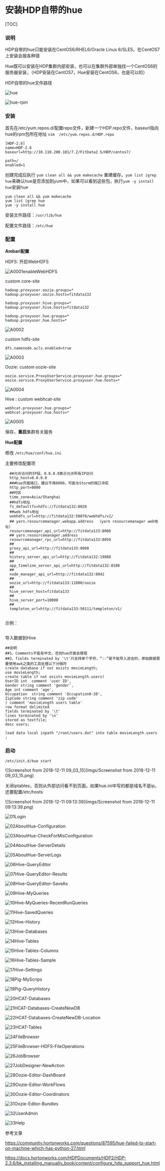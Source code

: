 # 安装HDP自带的hue

[TOC]





### 说明

HDP自带的hue只能安装在CentOS6/RHEL6/Oracle Linux 6/SLES，在CentOS7上安装会报各种错

Hue既可以安装在HDP集群内部安装，也可以在集群外部单独找一个CentOS6的服务器安装，（HDP安装在CentOS7，Hue安装在CentOS6，也是可以的）





HDP自带的hue文件路径

 ![hue](imgs/hue.png)

 ![hue-rpm](imgs/hue-rpm.png)



### 安装

首先在/etc/yum.repos.d/配置repo文件，新建一个HDP.repo文件，baseurl指向hue的rpm包所在地址 `vim  /etc/yum.repos.d/HDP.repo`

```
[HDP-2.6]
name=HDP-2.6
baseurl=http://10.110.200.101/7.2/FitData2.5/HDP/centos7/

path=/
enabled=1

```

创建完成后执行 `yum clean all && yum makecache` 重建缓存，`yum list |grep hue`来确认hue是否添加到yum中，如果可以看到这些包，执行`yum -y install hue`安装hue

```
yum clean all && yum makecache
yum list |grep hue
yum -y install hue
```



安装文件路径：`/usr/lib/hue`

配置文件路径：`/etc/hue`



### 配置

**Ambari配置**

 

HDFS: 开启WebHDFS

 ![A0001enableWebHDFS](imgs/A0001enableWebHDFS.png)

custom core-site

```
hadoop.proxyuser.oozie.groups=*
hadoop.proxyuser.oozie.hosts=fitdata132

hadoop.proxyuser.hive.groups=*
hadoop.proxyuser.hive.hosts=fitdata132

hadoop.proxyuser.hue.groups=*
hadoop.proxyuser.hue.hosts=*

```

 ![A0002](imgs/A0002.png)

custom hdfs-site

```
dfs.namenode.acls.enabled=true
```

 ![A0003](imgs/A0003.png)

Oozie: custom oozie-site

```
oozie.service.ProxyUserService.proxyuser.hue.groups=*
oozie.service.ProxyUserService.proxyuser.hue.hosts=*
```

  ![A0004](imgs/A0004.png)

Hive :  custom webhcat-site

```
webhcat.proxyuser.hue.groups=*
webhcat.proxyuser.hue.hosts=*
```

 ![A0005](imgs/A0005.png)

保存，**重启**集群有关服务



**Hue配置**

修改 `/etc/hue/conf/hue.ini`

主要修改配置项

```
  ##允许访问的IP段，0.0.0.0表示允许所有IP访问
  http_host=0.0.0.0
  ###hue页面端口，建议不用8000，可能与Storm的端口冲突
  http_port=8000
  ##时区
  time_zone=Asia/Shanghai
  ##hdfs地址
  fs_defaultfs=hdfs://fitdata132:8020
  ##web hdfs地址
  webhdfs_url=http://fitdata132:50070/webhdfs/v1/
  ## yarn.resourcemanager.webapp.address  （yarn resourcemanager web地址）
  resourcemanager_api_url=http://fitdata133:8088
  ## yarn.resourcemanager.address
  resourcemanager_rpc_url=http://fitdata133:8050
  ##
  proxy_api_url=http://fitdata133:8088
  ##
  history_server_api_url=http://fitdata132:19888
  ##
  app_timeline_server_api_url=http://fitdata132:8188
  ##
  node_manager_api_url=http://fitdata132:8042
  ##
  oozie_url=http://fitdata133:11000/oozie
  ##
  hive_server_host=fitdata133
  ##
  hive_server_port=10000
  ##
  templeton_url=http://fitdata133:50111/templeton/v1/
  
```



示例：

```

```



导入数据到Hive



```
##说明
##1、Comments不能有中文，否则hue页面会报错
##2、fields terminated by '\t'只支持单个字符，“::”是不能导入进去的，原始数据需要使用awk之类的工具处理以下分隔符
create database if not exists movieLength;
use movieLength;
create table if not exists movieLength.users(
UserID int  comment 'user ID',
Gender string comment 'gender',
Age int comment 'age',
Occupation  string comment 'Occupation0-20',
ZipCode string comment 'zip code'
) comment 'movieLength users table'
row format delimited 
fields terminated by '\t'
lines terminated by '\n'
stored as textfile; 
desc users;

load data local inpath "/root/users.dat" into table movieLength.users ;
```



### 启动

```
/etc/init.d/hue start
```



 ![Screenshot from 2018-12-11 09_03_15](imgs/Screenshot from 2018-12-11 09_03_15.png)



关闭iptables，否则从外部访问看不到页面。如果hue.ini中写的都是域名不是ip，还要配置/etc/hosts



 ![Screenshot from 2018-12-11 09:13:39](imgs/Screenshot from 2018-12-11 09:13:39.png)



 ![01Login](imgs/01Login.png)

 

  ![02AboutHue-Configuration](imgs/02AboutHue-Configuration.png)



 ![03AboutHue-CheckForMisConfiguration](imgs/03AboutHue-CheckForMisConfiguration.png)



 ![04AboutHue-ServerDetails](imgs/04AboutHue-ServerDetails.png)



 ![05AboutHue-ServerLogs](imgs/05AboutHue-ServerLogs.png)



 ![06Hive-QueryEditor](imgs/06Hive-QueryEditor.png)



 ![07Hive-QueryEditor-Results](imgs/07Hive-QueryEditor-Results.png)



 ![08Hive-QueryEditor-SaveAs](imgs/08Hive-QueryEditor-SaveAs.png)



 ![09Hive-MyQueries](imgs/09Hive-MyQueries.png)



 ![10Hive-MyQueries-RecentRunQueries](imgs/10Hive-MyQueries-RecentRunQueries.png)



 ![11Hive-SavedQueries](imgs/11Hive-SavedQueries.png)



 ![12Hive-History](imgs/12Hive-History.png)



 ![13Hive-Databases](imgs/13Hive-Databases.png)



 ![14Hive-Tables](imgs/14Hive-Tables.png)



 ![15Hive-Tables-Columns](imgs/15Hive-Tables-Columns.png)



 ![16Hive-Tables-Sample](imgs/16Hive-Tables-Sample.png)



  ![17Hive-Settings](imgs/18Pig-MyScrips.png)



 ![18Pig-MyScrips](imgs/18Pig-MyScrips.png)



 ![19Pig-QueryHistory](imgs/19Pig-QueryHistory.png)



 ![20HCAT-Databases](imgs/20HCAT-Databases.png)



 ![21HCAT-Databases-CreateNewDB](imgs/21HCAT-Databases-CreateNewDB.png)



 ![22HCAT-Databases-CreateNewDB-Location](imgs/22HCAT-Databases-CreateNewDB-Location.png)



 ![23HCAT-Tables](imgs/23HCAT-Tables.png)



 ![24FileBrowser](imgs/24FileBrowser.png)



 ![25FileBrowser-HDFS-FileOperations](imgs/25FileBrowser-HDFS-FileOperations.png)



 ![26JobBrowser](imgs/27JobDesigner-NewAction.png)



 ![27JobDesigner-NewAction](imgs/27JobDesigner-NewAction.png)



 ![28Oozie-Editor-DashBoard](imgs/28Oozie-Editor-DashBoard.png)



 ![29Oozie-Editor-WorkFlows](imgs/29Oozie-Editor-WorkFlows.png)



 ![30Oozie-Editor-Coordinators](imgs/30Oozie-Editor-Coordinators.png)  



 ![31Oozie-Editor-Bundles](imgs/31Oozie-Editor-Bundles.png)



 ![32UserAdmin](imgs/32UserAdmin.png)



 ![33Help](imgs/33Help.png)



 





参考文章

<https://community.hortonworks.com/questions/87595/hue-failed-to-start-on-machine-which-has-python-27.html>

https://docs.hortonworks.com/HDPDocuments/HDP2/HDP-2.3.6/bk_installing_manually_book/content/configure_hdp_support_hue.html







